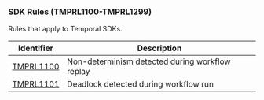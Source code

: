### SDK Rules (TMPRL1100-TMPRL1299)

Rules that apply to Temporal SDKs.

Identifier | Description
-----------|-------------
[TMPRL1100](TMPRL1100.md) | Non-determinism detected during workflow replay
[TMPRL1101](TMPRL1101.md) | Deadlock detected during workflow run
<!-- TODO:
[TMPRL1102](TMPRL1102.md) | Payload conversion failure
[TMPRL1103](TMPRL1103.md) | Using known non-deterministic construct (TODO: often for static analyzers)
[TMPRL1104](TMPRL1104.md) | Invalid workflow definition
[TMPRL1105](TMPRL1105.md) | Invalid activity definition
[TMPRL1106](TMPRL1106.md) | Invalid signal, query, or update definition on workflow
[TMPRL1107](TMPRL1107.md) | Invalid timer duration
[TMPRL1108](TMPRL1108.md) | Invalid activity options
[TMPRL1109](TMPRL1109.md) | Should provide business ID when starting workflow. (TODO: best practice, not error)
[TMPRL1110](TMPRL1110.md) | Unknown workflow on worker
[TMPRL1111](TMPRL1111.md) | Unknown activity on worker
[TMPRL1112](TMPRL1112.md) | Unknown signal, query, or update on workflow
[TMPRL1113](TMPRL1113.md) | Server connection failed
[TMPRL1114](TMPRL1114.md) | Invalid search attribute
[TMPRL1115](TMPRL1115.md) | Prefer start-to-close over schedule-to-close
[TMPRL1116](TMPRL1116.md) | Worker poll failure
[TMPRL1117](TMPRL1117.md) | Workflow task failure
[TMPRL1118](TMPRL1118.md) | Read-only context issued command
[TMPRL1119](TMPRL1119.md) | Not in workflow context
[TMPRL1120](TMPRL1120.md) | Not in activity context
-->